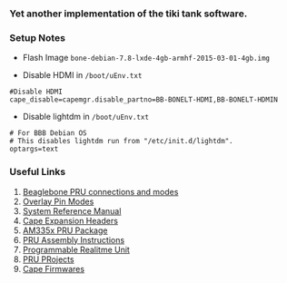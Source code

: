 ### Yet another implementation of the tiki tank software.

### Setup Notes

* Flash Image ```bone-debian-7.8-lxde-4gb-armhf-2015-03-01-4gb.img```

* Disable HDMI in ```/boot/uEnv.txt```
```
#Disable HDMI
cape_disable=capemgr.disable_partno=BB-BONELT-HDMI,BB-BONELT-HDMIN
```

* Disable lightdm in ```/boot/uEnv.txt```
```
# For BBB Debian OS
# This disables lightdm run from "/etc/init.d/lightdm".
optargs=text
```

### Useful Links

1. [Beaglebone PRU connections and modes](http://elinux.org/Ti_AM33XX_PRUSSv2#PRU_to_external_peripherals)
1. [Overlay Pin Modes](https://github.com/cdsteinkuehler/beaglebone-universal-io/blob/master/cape-universal-00A0.dts)
1. [System Reference Manual](http://www.adafruit.com/datasheets/BBB_SRM.pdf)
1. [Cape Expansion Headers](http://elinux.org/Beagleboard:Cape_Expansion_Headers)
1. [AM335x PRU Package](https://github.com/rjw245/am335x_pru_package)
1. [PRU Assembly Instructions](http://processors.wiki.ti.com/index.php/PRU_Assembly_Instructions)
1. [Programmable Realitme Unit](http://processors.wiki.ti.com/index.php/Programmable_Realtime_Unit)
1. [PRU PRojects](http://processors.wiki.ti.com/index.php/PRU_Projects)
1. [Cape Firmwares](https://github.com/jadonk/cape-firmware)
